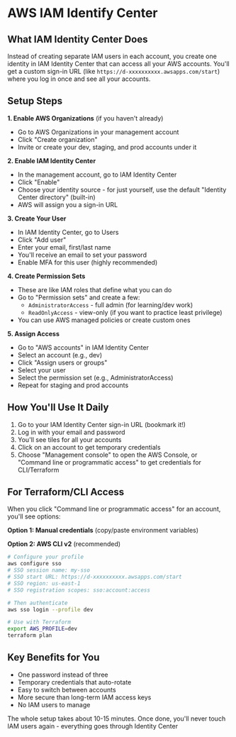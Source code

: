 # AWS IAM Identify Center

## What IAM Identity Center Does

Instead of creating separate IAM users in each account, you create one identity in IAM Identity Center that can access all your AWS accounts. You'll get a custom sign-in URL (like `https://d-xxxxxxxxxx.awsapps.com/start`) where you log in once and see all your accounts.

## Setup Steps

**1. Enable AWS Organizations** (if you haven't already)
- Go to AWS Organizations in your management account
- Click "Create organization"
- Invite or create your dev, staging, and prod accounts under it

**2. Enable IAM Identity Center**
- In the management account, go to IAM Identity Center
- Click "Enable"
- Choose your identity source - for just yourself, use the default "Identity Center directory" (built-in)
- AWS will assign you a sign-in URL

**3. Create Your User**
- In IAM Identity Center, go to Users
- Click "Add user"
- Enter your email, first/last name
- You'll receive an email to set your password
- Enable MFA for this user (highly recommended)

**4. Create Permission Sets**
- These are like IAM roles that define what you can do
- Go to "Permission sets" and create a few:
  - `AdministratorAccess` - full admin (for learning/dev work)
  - `ReadOnlyAccess` - view-only (if you want to practice least privilege)
- You can use AWS managed policies or create custom ones

**5. Assign Access**
- Go to "AWS accounts" in IAM Identity Center
- Select an account (e.g., dev)
- Click "Assign users or groups"
- Select your user
- Select the permission set (e.g., AdministratorAccess)
- Repeat for staging and prod accounts

## How You'll Use It Daily

1. Go to your IAM Identity Center sign-in URL (bookmark it!)
2. Log in with your email and password
3. You'll see tiles for all your accounts
4. Click on an account to get temporary credentials
5. Choose "Management console" to open the AWS Console, or "Command line or programmatic access" to get credentials for CLI/Terraform

## For Terraform/CLI Access

When you click "Command line or programmatic access" for an account, you'll see options:

**Option 1: Manual credentials** (copy/paste environment variables)

**Option 2: AWS CLI v2** (recommended)
```bash
# Configure your profile
aws configure sso
# SSO session name: my-sso
# SSO start URL: https://d-xxxxxxxxxx.awsapps.com/start
# SSO region: us-east-1
# SSO registration scopes: sso:account:access

# Then authenticate
aws sso login --profile dev

# Use with Terraform
export AWS_PROFILE=dev
terraform plan
```

## Key Benefits for You

- One password instead of three
- Temporary credentials that auto-rotate
- Easy to switch between accounts
- More secure than long-term IAM access keys
- No IAM users to manage

The whole setup takes about 10-15 minutes. Once done, you'll never touch IAM users again - everything goes through Identity Center